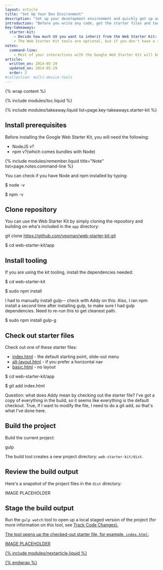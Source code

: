 ```yaml
---
layout: article
title: "Set Up Your Dev Environment"
description: "Set up your development environment and quickly get up and running with the Web Starter Kit."
introduction: "Before you write any code, get the starter files and tools you need to create a responsive and performant site. The Web Starter Kit comes with a responsive boilerplate and a set of tools that test that your site is responsive and performance across devices."
key-takeaways:
  starter-kit:
    - Decide how much UX you want to inherit from the Web Starter Kit: a responsive layout or just a very basic boilerplate?
    - The Web Starter Kit tools are optional, but if you don't have a solution yet to optimize your site, use them.
notes:
  command-line: 
    - Most of your interactions with the Google Web Starter Kit will be through the command line. Run commands in the Terminal app if you’re on Mac, your shell in Linux, or <a href="http://www.cygwin.com/">Cygwin if you are on Windows</a>.
article:
  written_on: 2014-05-29
  updated_on: 2014-05-29
  order: 2
#collection: multi-device-tools
---
```


{% wrap content %}

{% include modules/toc.liquid %}

{% include modules/takeaway.liquid list=page.key-takeaways.starter-kit %}

## Install prerequisites

Before installing the Google Web Starter Kit,
you will need the following:

* NodeJS v?
* npm v?(which comes bundles with Node)

{% include modules/remember.liquid title="Note" list=page.notes.command-line %}

You can check if you have Node and npm installed by typing:

$ node -v

$ npm -v

## Clone repository

You can use the Web Starter Kit by simply cloning the repository and building
on wha's included in the `app` directory:

git clone https://github.com/yeoman/web-starter-kit.git

$ cd web-starter-kit/app

## Install tooling

If you are using the kit tooling,
install the dependencies needed:

$ cd web-starter-kit

$ sudo npm install

I had to manually install gulp-- check with Addy on this:
Also, I ran npm install a second time after installing gulp,
to make sure I had gulp dependencies.
Need to re-run this to get cleanest path.

$ sudo npm install gulp-g

## Check out starter files 

Check out one of these starter files:

* <a href="">index.html</a> - the default starting point, slide-out menu
* <a href="">alt-layout.html</a> - if you prefer a horizontal nav
* <a href="">basic.html</a> - no layout

$ cd web-starter-kit/app

$ git add index.html

Question: what does Addy mean by checking out the starter file?
I've got a copy of everything in the build,
so it seems like everything is the default checkout.
True, if I want to modify the file,
I need to do a git add,
so that's what I've done here. 

## Build the project

Build the current project:

gulp

The build tool creates a new project directory: `web-starter-kit/dist`.

## Review the build output

Here's a snapshot of the project files in the `dist` directory:

IMAGE PLACEHOLDER

## Stage the build output

Run the `gulp watch` tool to open up a local staged version of the project
(for more information on this tool, see <a href="">Track Code Changes).

The tool opens up the checked-out starter file, for example, `index.html`:

IMAGE PLACEHOLDER 

{% include modules/nextarticle.liquid %}

{% endwrap %}
